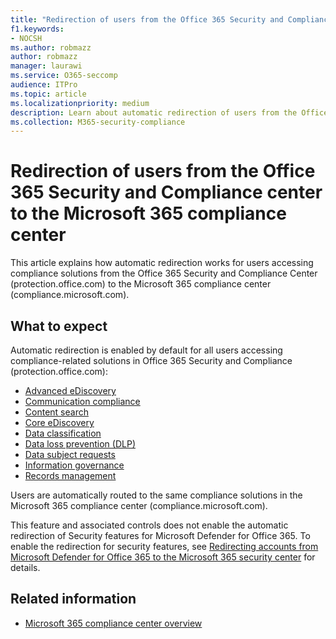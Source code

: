 ```yaml
---
title: "Redirection of users from the Office 365 Security and Compliance center to the Microsoft 365 compliance center"
f1.keywords:
- NOCSH
ms.author: robmazz
author: robmazz
manager: laurawi
ms.service: O365-seccomp
audience: ITPro
ms.topic: article
ms.localizationpriority: medium
description: Learn about automatic redirection of users from the Office 365 Security and Compliance center users to the Microsoft 365 compliance center.
ms.collection: M365-security-compliance
---
```


# Redirection of users from the Office 365 Security and Compliance center to the Microsoft 365 compliance center

This article explains how automatic redirection works for users accessing compliance solutions from the Office 365 Security and Compliance Center (protection.office.com) to the Microsoft 365 compliance center (compliance.microsoft.com).

## What to expect

Automatic redirection is enabled by default for all users accessing compliance-related solutions in Office 365 Security and Compliance (protection.office.com):

- [Advanced eDiscovery](overview-ediscovery-20.md)
- [Communication compliance](communication-compliance.md)
- [Content search](search-for-content.md)
- [Core eDiscovery](get-started-core-ediscovery.md)
- [Data classification](data-classification-overview.md)
- [Data loss prevention (DLP)](dlp-learn-about-dlp.md)
- [Data subject requests](/compliance/regulatory/gdpr-manage-gdpr-data-subject-requests-with-the-dsr-case-tool)
- [Information governance](manage-information-governance.md)
- [Records management](records-management.md)

Users are automatically routed to the same compliance solutions in the Microsoft 365 compliance center (compliance.microsoft.com).

This feature and associated controls does not enable the automatic redirection of Security features for Microsoft Defender for Office 365. To enable the redirection for security features, see [Redirecting accounts from Microsoft Defender for Office 365 to the Microsoft 365 security center](/microsoft-365/security/defender/microsoft-365-security-mdo-redirection) for details.

## Related information

- [Microsoft 365 compliance center overview](/microsoft-365/compliance/microsoft-365-compliance-center)
